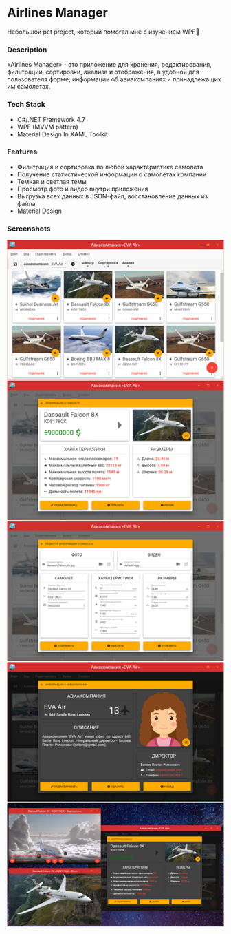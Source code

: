 # Airlines Manager
Небольшой pet project, который помогал мне с изучением WPF🛫

### Description
«Airlines Manager» - это приложение для хранения, редактирования, фильтрации, сортировки, анализа и отображения, в удобной для пользователя форме, информации об авиакомпаниях и принадлежащих им самолетах. 

### Tech Stack
* С#/.NET Framework 4.7
* WPF (MVVM pattern)
* Material Design In XAML Toolkit

### Features
* Фильтрация и сортировка по любой характеристике самолета
* Получение статистической информации о самолетах компании
* Темная и светлая темы
* Просмотр фото и видео внутри приложения
* Выгрузка всех данных в JSON-файл, восстановление данных из файла
* Material Design

### Screenshots
![alt text](/Screenshots/screenshot1.png?raw=true)
![alt text](/Screenshots/screenshot2.png?raw=true)
![alt text](/Screenshots/screenshot3.png?raw=true)
![alt text](/Screenshots/screenshot5.png?raw=true)
![alt text](/Screenshots/screenshot4.png?raw=true)
